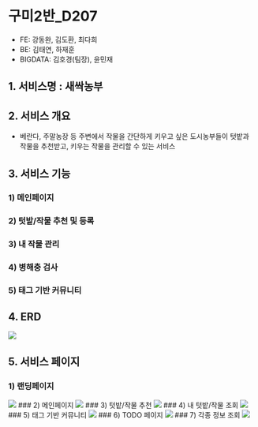 # 구미2반_D207
 - FE: 강동완, 김도환, 최다희
 - BE: 김태연, 하재훈
 - BIGDATA: 김호경(팀장), 윤민재

## 1. 서비스명 : 새싹농부

## 2. 서비스 개요
 - 베란다, 주말농장 등 주변에서 작물을 간단하게 키우고 싶은 도시농부들이 텃밭과 작물을 추천받고, 키우는 작물을 관리할 수 있는 서비스

## 3. 서비스 기능

 ### 1) 메인페이지
 ### 2) 텃밭/작물 추천 및 등록
 ### 3) 내 작물 관리
 ### 4) 병해충 검사
 ### 5) 태그 기반 커뮤니티

## 4. ERD
<img src="./img/">

## 5. 서비스 페이지

### 1) 랜딩페이지
<img src="./img/">
### 2) 메인페이지
<img src="./img/">
### 3) 텃밭/작물 추천
<img src="./img/">
### 4) 내 텃밭/작물 조회
<img src="./img/">
### 5) 태그 기반 커뮤니티
<img src="./img/">
### 6) TODO 페이지
<img src="./img/">
### 7) 각종 정보 조회
<img src="./img/">
